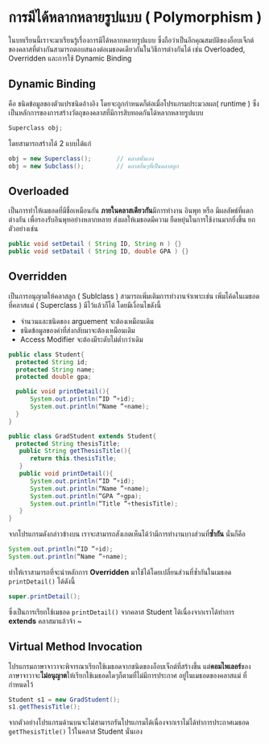 # การมีได้หลากหลายรูปแบบ ( Polymorphism )
ในบทเรียนนี้เราจะมาเรียนรู้เรื่องการมีได้หลากหลายรูปแบบ ซึ่งถือว่าเป็นอีกคุณสมบัติของอ็อบเจ็กต์ของคลาสที่ต่างกันสามารถตอบสนองต่อเมธอดเดียวกันในวิธีการต่างกันได้ เช่น Overloaded, Overridden และการใช้ Dynamic Binding

## Dynamic Binding
คือ ชนิดข้อมูลของตัวแปรชนิดอ้างอิง โดยจะถูกกำหนดก็ต่อเมื่อโปรแกรมประมวลผล( runtime ) ซึ่งเป็นหลักการของการสร้างวัตถุของคลาสที่มีการสิบทอดกันได้หลากหลายรูปแบบ 
```java
Superclass obj;
```
โดยสามารถสร้างได้ 2 แบบได้แก่
```java
obj = new Superclass();       // คลาสนั้นเอง
obj = new Subclass();         // คลาสอื่นๆที่เป็นคลาสลูก
```

## Overloaded
เป็นการทำให้เมธอดที่มีชื่อเหมือนกัน **ภายในคลาสเดียวกัน**มีการทำงาน อินพุท หรือ มีผลลัพธ์ที่แตกต่างกัน เพื่อรองรับอินพุทอย่างหลากหลาย ส่งผลให้เมธอดมีความ
ยืดหยุ่นในการใช้งานมากยิ่งขึ้น ยกตัวอย่างเช่น
```java
public void setDetail ( String ID, String n ) {}
public void setDatail ( String ID, double GPA ) {}
```

## Overridden
เป็นการอนุญาตให้คลาสลูก ( Sublclass ) สามารถเพิ่มเติมการทำงานจำเพาะเช่น เพิ่มโค้ดในเมธอดที่คลาสแม่ ( Superclass ) มีไว้แล้วก็ได้ โดยมีเงื่อนไขดังนี้
* จำนวนและชนิดของ arguement จะต้องเหมือนเดิม
* ชนิดข้อมูลของค่าที่ส่งกลับมาจะต้องเหมือนเดิม
* Access Modifier จะต้องมีระดับไม่ต่ำกว่าเดิม

```java
public class Student{
  protected String id;
  protected String name;
  protected double gpa;

  public void printDetail(){
      System.out.println(“ID ”+id);
      System.out.println(“Name ”+name);
  }
}

public class GradStudent extends Student{
  protected String thesisTitle;
   public String getThesisTitle(){ 
      return this.thesisTitle; 
   }
   public void printDetail(){
      System.out.println(“ID ”+id);
      System.out.println(“Name ”+name);
      System.out.println(“GPA ”+gpa);
      System.out.println(“Title ”+thesisTitle);
   }
}
```
จากโปรแกรมดังกล่าวข้างบน เราจะสามารถสังเกตเห็นได้ว่ามีการทำงานบางส่วนที่**ซ้ำกัน** นั่นก็คือ
```java
System.out.println(“ID ”+id);
System.out.println(“Name ”+name);
```
ทำให้เราสามารถที่จะนำหลักการ **Overridden** มาใช้ได้โดยเปลี่ยนส่วนที่ซ้ำกันในเมธอด `printDetail()` ได้ดังนี้
```java
super.printDetail();
```
ซึ่งเป็นการเรียกใช้เมธอด `printDetail()` จากคลาส Student ได้เนื่องจากเราได้ทำการ **extends** คลาสมาแล้วจ้า ~

## Virtual Method Invocation
โปรแกรมภาษาจาวาจะพิจารณาเรียกใช้เมธอดจากชนิดของอ็อบเจ็กต์ที่สร้างขึ้น แต่**คอมไพเลอร์**ของภาษาจาวาจะ**ไม่อนุญาต**ให้เรียกใช้เมธอดใดๆก็ตามที่ไม่มีการประกาศ
อยู่ในเมธอดของคลาสแม่ ที่กำหนดไว้
```java
Student s1 = new GradStudent();
s1.getThesisTitle();
```
จากตัวอย่างโปรแกรมด้านบนจะไม่สามารถรันโปรแกรมได้เนื่องจากเราไม่ได้ทำการประกาศเมธอด `getThesisTitle()` ไว้ในคลาส Student นั่นเอง
